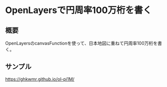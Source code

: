 # OpenLayersで円周率100万桁を書く

## 概要
OpenLayersのcanvasFunctionを使って、日本地図に重ねて円周率100万桁を書く。

## サンプル

https://ghkwmr.github.io/ol-pi1M/

